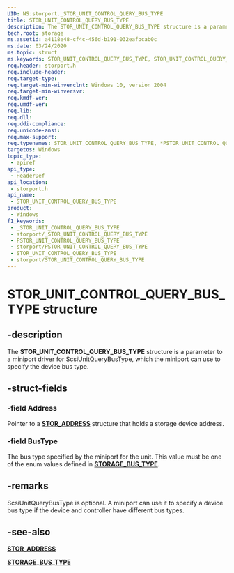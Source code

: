 ```yaml
---
UID: NS:storport._STOR_UNIT_CONTROL_QUERY_BUS_TYPE
title: STOR_UNIT_CONTROL_QUERY_BUS_TYPE
description: The STOR_UNIT_CONTROL_QUERY_BUS_TYPE structure is a parameter to a miniport driver for ScsiUnitQueryBusType, which the miniport can use to specify the device bus type.
tech.root: storage
ms.assetid: a4118e48-cf4c-456d-b191-032eafbcab0c
ms.date: 03/24/2020
ms.topic: struct
ms.keywords: STOR_UNIT_CONTROL_QUERY_BUS_TYPE, STOR_UNIT_CONTROL_QUERY_BUS_TYPE, *PSTOR_UNIT_CONTROL_QUERY_BUS_TYPE,
req.header: storport.h
req.include-header: 
req.target-type: 
req.target-min-winverclnt: Windows 10, version 2004
req.target-min-winversvr: 
req.kmdf-ver: 
req.umdf-ver: 
req.lib: 
req.dll: 
req.ddi-compliance: 
req.unicode-ansi: 
req.max-support: 
req.typenames: STOR_UNIT_CONTROL_QUERY_BUS_TYPE, *PSTOR_UNIT_CONTROL_QUERY_BUS_TYPE
targetos: Windows
topic_type:
 - apiref
api_type:
 - HeaderDef
api_location:
 - storport.h
api_name:
 - STOR_UNIT_CONTROL_QUERY_BUS_TYPE
product:
 - Windows
f1_keywords:
 - _STOR_UNIT_CONTROL_QUERY_BUS_TYPE
 - storport/_STOR_UNIT_CONTROL_QUERY_BUS_TYPE
 - PSTOR_UNIT_CONTROL_QUERY_BUS_TYPE
 - storport/PSTOR_UNIT_CONTROL_QUERY_BUS_TYPE
 - STOR_UNIT_CONTROL_QUERY_BUS_TYPE
 - storport/STOR_UNIT_CONTROL_QUERY_BUS_TYPE
---
```


# STOR_UNIT_CONTROL_QUERY_BUS_TYPE structure


## -description

The **STOR_UNIT_CONTROL_QUERY_BUS_TYPE** structure is a parameter to a miniport driver for ScsiUnitQueryBusType, which the miniport can use to specify the device bus type.

## -struct-fields

### -field Address

Pointer to a [**STOR_ADDRESS**](https://docs.microsoft.com/windows-hardware/drivers/ddi/scsi/ns-scsi-_stor_address) structure that holds a storage device address.

### -field BusType

The bus type specified by the miniport for the unit. This value must be one of the enum values defined in [**STORAGE_BUS_TYPE**](https://docs.microsoft.com/windows/win32/api/winioctl/ne-winioctl-storage_bus_type).

## -remarks

ScsiUnitQueryBusType is optional. A miniport can use it to specify a device bus type if the device and controller have different bus types.

## -see-also

[**STOR_ADDRESS**](https://docs.microsoft.com/windows-hardware/drivers/ddi/scsi/ns-scsi-_stor_address)

[**STORAGE_BUS_TYPE**](https://docs.microsoft.com/windows/win32/api/winioctl/ne-winioctl-storage_bus_type)

